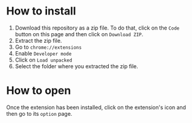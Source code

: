 # How to install

1. Download this repository as a zip file. To do that, click on the `Code` button on this page and then click on `Download ZIP`.
2. Extract the zip file.
3. Go to `chrome://extensions`
4. Enable `Developer mode`
5. Click on `Load unpacked`
6. Select the folder where you extracted the zip file.


# How to open

Once the extension has been installed, click on the extension's icon and then go to its `option` page.

